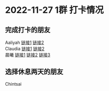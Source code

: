 # 2022-11-27 1群 打卡情况
## 完成打卡的朋友
Aaliyah [链接1](http://mmbiz.qpic.cn/mmbiz_jpg/aBaDwGIjEcHIVE0rVm8icUu26Q0ET5lZ4EP4ickIJoEF7GkNwN8dJyOHmFTWDYianWvQOnianqo61dqCGCdj3nVvKA/0) [链接2](http://mmbiz.qpic.cn/mmbiz_jpg/aBaDwGIjEcHIVE0rVm8icUu26Q0ET5lZ4uXjDcBWCG4RgAV4NUJX9P6KqK8AiaF1vvhypekwMvfvTw7UyJnuytkA/0) <br>Claudia [链接1](http://mmbiz.qpic.cn/mmbiz_jpg/EqM704vBbWDQlmLZMLo3nHGUCiatdCqJJafWrpyeB7mOZww8rhozdKYSABXkIuTUrd7SHXaTYItnC7AnL6dtSQg/0) [链接2](http://mmbiz.qpic.cn/mmbiz_jpg/EqM704vBbWDQlmLZMLo3nHGUCiatdCqJJiatEuxUJrpJiaX5ul5yQhBHHUw3fVtPyIJySY75MpjaJibxJDoNg6MzQw/0) <br>晨曦 [链接1](http://mmbiz.qpic.cn/mmbiz_jpg/4rYayDxu0jWlAMiaiaZENttUoCrhnlibn9At9Il8qFsbYoYumu9qqmIDSgZIFbSGGoWytfr1SxDia03KQyV5kbpMMA/0) [链接2](http://mmbiz.qpic.cn/mmbiz_jpg/4rYayDxu0jWlAMiaiaZENttUoCrhnlibn9At9Il8qFsbYoYumu9qqmIDSgZIFbSGGoWytfr1SxDia03KQyV5kbpMMA/0) [链接3](http://mmbiz.qpic.cn/mmbiz_jpg/4rYayDxu0jWlAMiaiaZENttUoCrhnlibn9AiaZ6N0Ng4Uw5vicicDhFD6VKO80GtlibNTIAictQ7XNqyDwBLfn9icic2xkhw/0) <br>
## 选择休息两天的朋友
Chintsai

